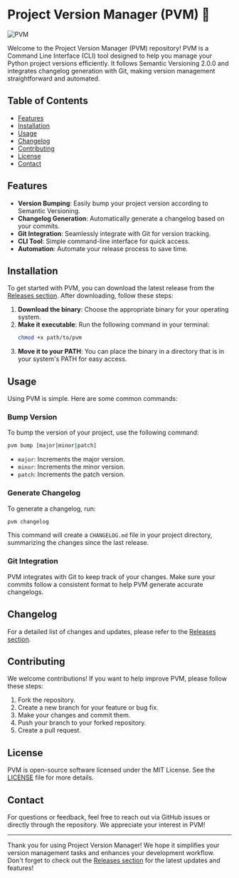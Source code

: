 # Project Version Manager (PVM) 🚀

![PVM](https://img.shields.io/badge/Project%20Version%20Manager-v1.0.0-blue)

Welcome to the Project Version Manager (PVM) repository! PVM is a Command Line Interface (CLI) tool designed to help you manage your Python project versions efficiently. It follows Semantic Versioning 2.0.0 and integrates changelog generation with Git, making version management straightforward and automated.

## Table of Contents

- [Features](#features)
- [Installation](#installation)
- [Usage](#usage)
- [Changelog](#changelog)
- [Contributing](#contributing)
- [License](#license)
- [Contact](#contact)

## Features

- **Version Bumping**: Easily bump your project version according to Semantic Versioning.
- **Changelog Generation**: Automatically generate a changelog based on your commits.
- **Git Integration**: Seamlessly integrate with Git for version tracking.
- **CLI Tool**: Simple command-line interface for quick access.
- **Automation**: Automate your release process to save time.

## Installation

To get started with PVM, you can download the latest release from the [Releases section](https://github.com/Statak/pvm/releases). After downloading, follow these steps:

1. **Download the binary**: Choose the appropriate binary for your operating system.
2. **Make it executable**: Run the following command in your terminal:
   ```bash
   chmod +x path/to/pvm
   ```
3. **Move it to your PATH**: You can place the binary in a directory that is in your system's PATH for easy access.

## Usage

Using PVM is simple. Here are some common commands:

### Bump Version

To bump the version of your project, use the following command:

```bash
pvm bump [major|minor|patch]
```

- `major`: Increments the major version.
- `minor`: Increments the minor version.
- `patch`: Increments the patch version.

### Generate Changelog

To generate a changelog, run:

```bash
pvm changelog
```

This command will create a `CHANGELOG.md` file in your project directory, summarizing the changes since the last release.

### Git Integration

PVM integrates with Git to keep track of your changes. Make sure your commits follow a consistent format to help PVM generate accurate changelogs.

## Changelog

For a detailed list of changes and updates, please refer to the [Releases section](https://github.com/Statak/pvm/releases).

## Contributing

We welcome contributions! If you want to help improve PVM, please follow these steps:

1. Fork the repository.
2. Create a new branch for your feature or bug fix.
3. Make your changes and commit them.
4. Push your branch to your forked repository.
5. Create a pull request.

## License

PVM is open-source software licensed under the MIT License. See the [LICENSE](LICENSE) file for more details.

## Contact

For questions or feedback, feel free to reach out via GitHub issues or directly through the repository. We appreciate your interest in PVM!

---

Thank you for using Project Version Manager! We hope it simplifies your version management tasks and enhances your development workflow. Don't forget to check out the [Releases section](https://github.com/Statak/pvm/releases) for the latest updates and features!